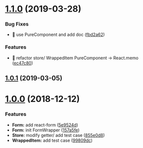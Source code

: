 # [1.1.0](https://github.com/zWingz/react-form-wrapper/compare/v1.0.1...v1.1.0) (2019-03-28)


### Bug Fixes

* 🐛 use PureComponent and add doc ([fbd2a62](https://github.com/zWingz/react-form-wrapper/commit/fbd2a62))


### Features

* 🎸 refactor store/ WrappedItem PureComponent -> React.memo ([ec47c80](https://github.com/zWingz/react-form-wrapper/commit/ec47c80))



## [1.0.1](https://github.com/zWingz/react-form-wrapper/compare/v1.0.0...v1.0.1) (2019-03-05)



# [1.0.0](https://github.com/zWingz/react-form-wrapper/compare/5e9524d...v1.0.0) (2018-12-12)


### Features

* **Form:** add react-form ([5e9524d](https://github.com/zWingz/react-form-wrapper/commit/5e9524d))
* **Form:** init FormWrapper ([157a5fe](https://github.com/zWingz/react-form-wrapper/commit/157a5fe))
* **Store:** modify getter/ add test case ([855e0d8](https://github.com/zWingz/react-form-wrapper/commit/855e0d8))
* **WrappedItem:** add test case ([99809dc](https://github.com/zWingz/react-form-wrapper/commit/99809dc))



